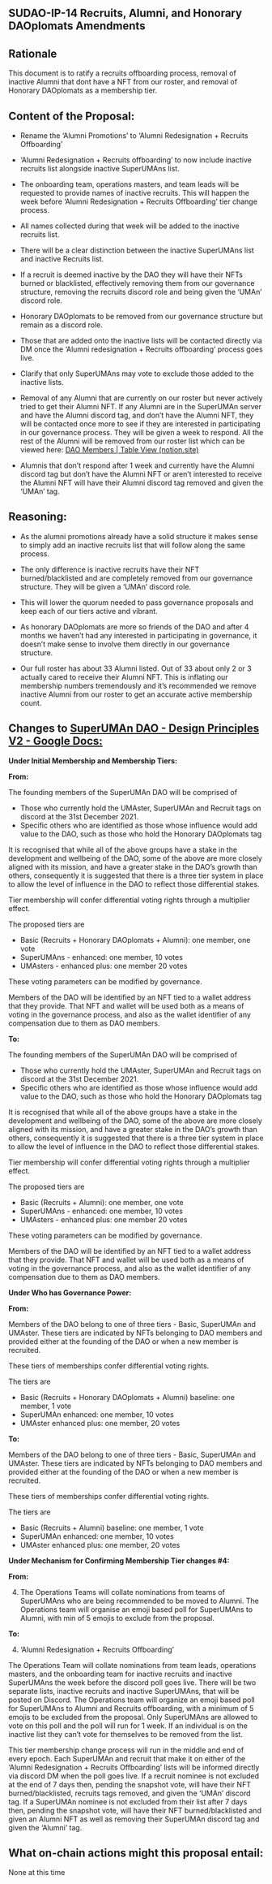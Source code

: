 ## SUDAO-IP-14 Recruits, Alumni, and Honorary DAOplomats Amendments

## Rationale

This document is to ratify a recruits offboarding process, removal of inactive Alumni that dont have a NFT from our roster, and removal of Honorary DAOplomats as a membership tier.

## Content of the Proposal:

- Rename the ‘Alumni Promotions’ to ‘Alumni Redesignation + Recruits Offboarding’

- ‘Alumni Redesignation + Recruits offboarding’ to now include inactive recruits list alongside inactive SuperUMAns list.

- The onboarding team, operations masters, and team leads will be requested to provide names of inactive recruits. This will happen the week before ‘Alumni Redesignation + Recruits Offboarding’ tier change process.

- All names collected during that week will be added to the inactive recruits list.

- There will be a clear distinction between the inactive SuperUMAns list and inactive Recruits list.

- If a recruit is deemed inactive by the DAO they will have their NFTs burned or blacklisted, effectively removing them from our governance structure, removing the recruits discord role and being given the ‘UMAn’ discord role.

- Honorary DAOplomats to be removed from our governance structure but remain as a discord role.

- Those that are added onto the inactive lists will be contacted directly via DM once the ‘Alumni
redesignation + Recruits offboarding’ process goes live.

- Clarify that only SuperUMAns may vote to exclude those added to the inactive lists.

- Removal of any Alumni that are currently on our roster but never actively tried to get their Alumni
NFT. If any Alumni are in the SuperUMAn server and have the Alumni discord tag, and don’t have the Alumni NFT, they will be contacted once more to see if they are interested in participating in our governance process. They will be given a week to respond. All the rest of the Alumni will be removed from our roster list which can be viewed here: [DAO Members | Table View (notion.site)](https://concrete-jitterbug-e3b.notion.site/9c28ec74ffd741a09447fad0ea46fead?v=ffce6f61e3704db5b9395ab75bb30e84)

- Alumnis that don’t respond after 1 week and currently have the Alumni discord tag but don’t have the Alumni NFT or aren’t interested to receive the Alumni NFT will have their Alumni discord tag removed and given the ‘UMAn’ tag.

## Reasoning:

- As the alumni promotions already have a solid structure it makes sense to simply add an inactive recruits list that will follow along the same process.

- The only difference is inactive recruits have their NFT burned/blacklisted and are completely removed from our governance structure. They will be given a ‘UMAn’ discord role.

- This will lower the quorum needed to pass governance proposals and keep each of our tiers active and vibrant.

- As honorary DAOplomats are more so friends of the DAO and after 4 months we haven’t had any interested in participating in governance, it doesn’t make sense to involve them directly in our governance structure.

- Our full roster has about 33 Alumni listed. Out of 33 about only 2 or 3 actually cared to receive their Alumni NFT. This is inflating our membership numbers tremendously and it’s recommended we remove inactive Alumni from our roster to get an accurate active membership count.

## Changes to [SuperUMAn DAO - Design Principles V2 - Google Docs:](https://docs.google.com/document/d/1ykN_Uey3oPzNVeP_rBs2LYgViMRC2zflkoOiXdRiZC4/edit)

**Under Initial Membership and Membership Tiers:**

**From:**

The founding members of the SuperUMAn DAO will be comprised of

- Those who currently hold the UMAster, SuperUMAn and Recruit tags on discord at the 31st December 2021.
- Specific others who are identified as those whose influence would add value to the DAO, such as those who hold the Honorary DAOplomats tag

It is recognised that while all of the above groups have a stake in the development and wellbeing of the DAO, some of the above are more closely aligned with its mission, and have a greater stake in the DAO’s growth than others, consequently it is suggested that there is a three tier system in place to allow the level of influence in the DAO to reflect those differential stakes.

Tier membership will confer differential voting rights through a multiplier effect.

The proposed tiers are

- Basic (Recruits + Honorary DAOplomats + Alumni): one member, one vote
- SuperUMAns - enhanced: one member, 10 votes
- UMAsters - enhanced plus: one member 20 votes

These voting parameters can be modified by governance.

Members of the DAO will be identified by an NFT tied to a wallet address that they provide. That NFT and wallet will be used both as a means of voting in the governance process, and also as the wallet identifier of any compensation due to them as DAO members.

**To:**

The founding members of the SuperUMAn DAO will be comprised of

- Those who currently hold the UMAster, SuperUMAn and Recruit tags on discord at the 31st December 2021.
- Specific others who are identified as those whose influence would add value to the DAO, such as those who hold the Honorary DAOplomats tag

It is recognised that while all of the above groups have a stake in the development and wellbeing of the DAO, some of the above are more closely aligned with its mission, and have a greater stake in the DAO’s growth than others, consequently it is suggested that there is a three tier system in place to allow the level of influence in the DAO to reflect those differential stakes.

Tier membership will confer differential voting rights through a multiplier effect.

The proposed tiers are

- Basic (Recruits + Alumni): one member, one vote
- SuperUMAns - enhanced: one member, 10 votes
- UMAsters - enhanced plus: one member 20 votes

These voting parameters can be modified by governance.

Members of the DAO will be identified by an NFT tied to a wallet address that they provide. That NFT and wallet will be used both as a means of voting in the governance process, and also as the wallet identifier of any compensation due to them as DAO members.

**Under Who has Governance Power:**

**From:**

Members of the DAO belong to one of three tiers - Basic, SuperUMAn and UMAster. These tiers are indicated by NFTs belonging to DAO members and provided either at the founding of the DAO or when a new member is recruited.

These tiers of memberships confer differential voting rights.

The tiers are

- Basic (Recruits + Honorary DAOplomats + Alumni)
  baseline: one member, 1 vote
- SuperUMAn
  enhanced: one member, 10 votes
- UMAster
  enhanced plus: one member, 20 votes

**To:**

Members of the DAO belong to one of three tiers - Basic, SuperUMAn and UMAster. These tiers are indicated by NFTs belonging to DAO members and provided either at the founding of the DAO or when a new member is recruited.

These tiers of memberships confer differential voting rights.

The tiers are

- Basic (Recruits + Alumni)
  baseline: one member, 1 vote
- SuperUMAn
  enhanced: one member, 10 votes
- UMAster
  enhanced plus: one member, 20 votes

**Under Mechanism for Confirming Membership Tier changes #4:**

**From:**

4. The Operations Teams will collate nominations from teams of SuperUMAns who are being recommended to be moved to Alumni. The Operations team will organise an emoji based poll for SuperUMAns to Alumni, with min of 5 emojis to exclude from the proposal.

**To:**

4. ‘Alumni Redesignation + Recruits Offboarding’

The Operations Team will collate nominations from team leads, operations masters, and the onboarding team for inactive recruits and inactive SuperUMAns the week before the discord poll goes live. There will be two separate lists, inactive recruits and inactive SuperUMAns, that will be posted on Discord. The Operations team will organize an emoji based poll for SuperUMAns to Alumni and Recruits offboarding, with a minimum of 5 emojis to be excluded from the proposal. Only SuperUMAns are allowed to vote on this poll and the poll will run for 1 week. If an individual is on the inactive list they can’t vote for themselves to be removed from the list.

This tier membership change process will run in the middle and end of every epoch. Each SuperUMAn and recruit that make it on either of the ‘Alumni Redesignation + Recruits Offboarding’ lists will be informed directly via discord DM when the poll goes live. If a recruit nominee is not excluded at the end of 7 days then, pending the snapshot vote, will have their NFT burned/blacklisted, recruits tags removed, and given the ‘UMAn’ discord tag. If a SuperUMAn nominee is not excluded from their list after 7 days then, pending the snapshot vote, will have their NFT burned/blacklisted and given an Alumni NFT as well as removing their SuperUMAn discord tag and given the ‘Alumni’ tag.

## What on-chain actions might this proposal entail:
None at this time
